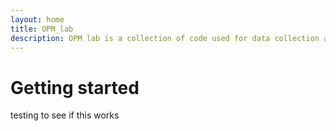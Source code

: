 ```yaml
---
layout: home
title: OPM_lab
description: OPM lab is a collection of code used for data collection and analysis of OPM data
---
```

# Getting started
testing to see if this works


